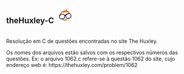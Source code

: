 ## theHuxley-C <img width="50px" src="https://github.com/celsopa/theHuxley/blob/master/hux.png?raw=true">
<div style="display: inline_block"><br>
   Resolução em C de questões encontradas no site The Huxley.
  <p>
    Os nomes dos arquivos estão salvos com os respectivos números das questões. Ex: o arquivo 1062.c refere-se à questão 1062 do site, cujo endereço web é: https://thehuxley.com/problem/1062
  </p>
</div> 
